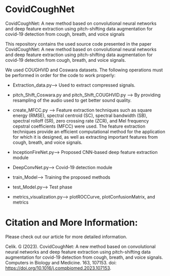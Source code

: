 # CovidCoughNet
CovidCoughNet: A new method based on convolutional neural networks and deep feature extraction using pitch-shifting data augmentation for covid-19 detection from cough, breath, and voice signals

This repository contains the used source code presented in the paper CovidCoughNet: A new method based on convolutional neural networks and deep feature extraction using pitch-shifting data augmentation for covid-19 detection from cough, breath, and voice signals.

We used COUGHVID and Coswara datasets. The following operations must be performed in order for the code to work properly:


- Extraction_data.py--> Used to extract compressed signals.

- pitch_Shift_Coswara.py and pitch_Shift_COUGHVID.py --> By providing resampling of the audio used to get better sound quality.

- create_MFCC.py --> Feature extraction techniques such as square energy (RMSE), spectral centroid (SC), spectral bandwidth (SB), spectral rolloff (SR), zero crossing rate (ZCR), and Mel frequency cepstral coefficients (MFCC) were used. The feature extraction techniques provide an efficient computational method for the application for which it is designed, as well as extracting important features from cough, breath, and voice signals.

- InceptionFireNet.py--> Proposed CNN-based deep feature extraction module

- DeepConvNet.py--> Covid-19 detection module

- train_Model--> Training the proposed methods

- test_Model.py--> Test phase

- metrics_visualization.py--> plotROCCurve, plotConfusionMatrix, and metrics

  
# Citation and More Information:

Please check out our article for more detailed information.

Celik. G (2023). CovidCoughNet: A new method based on convolutional neural networks and deep feature extraction using pitch-shifting data augmentation for covid-19 detection from cough, breath, and voice signals. Computers in Biology and Medicine. 163, 107153.
doi: https://doi.org/10.1016/j.compbiomed.2023.107153.


